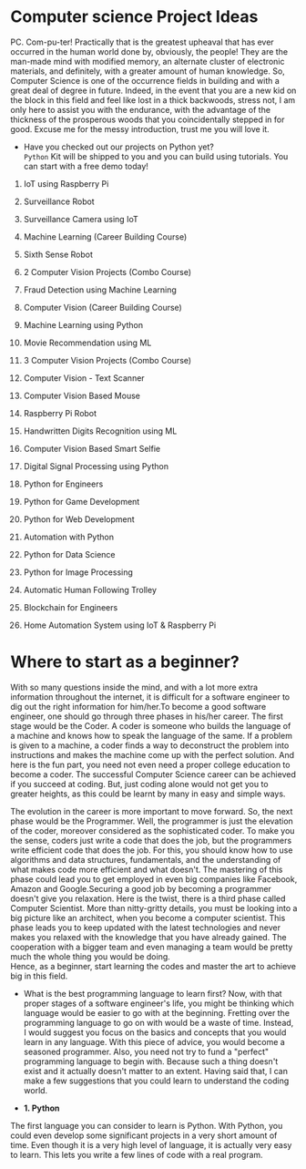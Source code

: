 # Computer science Project Ideas
PC. Com-pu-ter! Practically that is the greatest upheaval that has ever occurred in the human world done by, obviously, the people! They are the man-made mind with modified memory, an alternate cluster of electronic materials, and definitely, with a greater amount of human knowledge. So, Computer Science is one of the occurrence fields in building and with a great deal of degree in future. Indeed, in the event that you are a new kid on the block in this field and feel like lost in a thick backwoods, stress not, I am only here to assist you with the endurance, with the advantage of the thickness of the prosperous woods that you coincidentally stepped in for good. Excuse me for the messy introduction, trust me you will love it.

- Have you checked out our projects on Python yet? <br />
`Python` Kit will be shipped to you and you can build using tutorials. You can start with a free demo today!

1. IoT using Raspberry Pi

2. Surveillance Robot

3. Surveillance Camera using IoT

4. Machine Learning (Career Building Course)

5. Sixth Sense Robot

6. 2 Computer Vision Projects (Combo Course)

7. Fraud Detection using Machine Learning

8. Computer Vision (Career Building Course)

9. Machine Learning using Python

10. Movie Recommendation using ML

11. 3 Computer Vision Projects (Combo Course)

12. Computer Vision - Text Scanner

13. Computer Vision Based Mouse

14. Raspberry Pi Robot

15. Handwritten Digits Recognition using ML

16. Computer Vision Based Smart Selfie

17. Digital Signal Processing using Python

18. Python for Engineers

19. Python for Game Development

20. Python for Web Development

21. Automation with Python

22. Python for Data Science

23. Python for Image Processing

24. Automatic Human Following Trolley

25. Blockchain for Engineers

26. Home Automation System using IoT & Raspberry Pi

# Where to start as a beginner?
With so many questions inside the mind, and with a lot more extra information throughout the internet, it is difficult for a software engineer to dig out the right information for him/her.To become a good software engineer, one should go through three phases in his/her career. The first stage would be the Coder. A coder is someone who builds the language of a machine and knows how to speak the language of the same. If a problem is given to a machine, a coder finds a way to deconstruct the problem into instructions and makes the machine come up with the perfect solution. And here is the fun part, you need not even need a proper college education to become a coder. The successful Computer Science career can be achieved if you succeed at coding. But, just coding alone would not get you to greater heights, as this could be learnt by many in easy and simple ways.

The evolution in the career is more important to move forward. So, the next phase would be the Programmer. Well, the programmer is just the elevation of the coder, moreover considered as the sophisticated coder. To make you the sense, coders just write a code that does the job, but the programmers write efficient code that does the job. For this, you should know how to use algorithms and data structures, fundamentals, and the understanding of what makes code more efficient and what doesn't. The mastering of this phase could lead you to get employed in even big companies like Facebook, Amazon and Google.Securing a good job by becoming a programmer doesn't give you relaxation. Here is the twist, there is a third phase called Computer Scientist. More than nitty-gritty details, you must be looking into a big picture like an architect, when you become a computer scientist. This phase leads you to keep updated with the latest technologies and never makes you relaxed with the knowledge that you have already gained. The cooperation with a bigger team and even managing a team would be pretty much the whole thing you would be doing.<br />
Hence, as a beginner, start learning the codes and master the art to achieve big in this field.

- What is the best programming language to learn first?
Now, with that proper stages of a software engineer's life, you might be thinking which language would be easier to go with at the beginning. Fretting over the programming language to go on with would be a waste of time. Instead, I would suggest you focus on the basics and concepts that you would learn in any language. With this piece of advice, you would become a seasoned programmer. Also, you need not try to fund a "perfect" programming language to begin with. Because such a thing doesn't exist and it actually doesn't matter to an extent. Having said that, I can make a few suggestions that you could learn to understand the coding world.

- <b>1. Python</b>

The first language you can consider to learn is Python. With Python, you could even develop some significant projects in a very short amount of time. Even though it is a very high level of language, it is actually very easy to learn. This lets you write a few lines of code with a real program.
